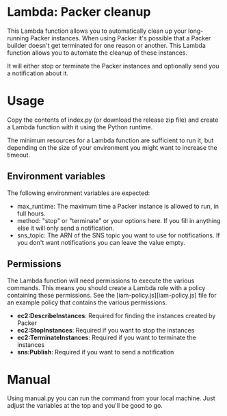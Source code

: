 # Lambda: Packer cleanup

This Lambda function allows you to automatically clean up your long-running Packer instances. When using Packer it's possible that a Packer builder doesn't get terminated for one reason or another. This Lambda function allows you to automate the cleanup of these instances.

It will either stop or terminate the Packer instances and optionally send you a notification about it.

# Usage

Copy the contents of index.py (or download the release zip file) and create a Lambda function with it using the Python runtime.

The minimum resources for a Lambda function are sufficient to run it, but depending on the size of your environment you might want to increase the timeout.

## Environment variables

The following environment variables are expected:

* max_runtime: The maximum time a Packer instance is allowed to run, in full hours.
* method: "stop" or "terminate" or your options here. If you fill in anything else it will only send a notification.
* sns_topic: The ARN of the SNS topic you want to use for notifications. If you don't want notifications you can leave the value empty.

## Permissions

The Lambda function will need permissions to execute the various commands. This means you should create a Lambda role with a policy containing these permissions. See the [iam-policy.js][iam-policy.js] file for an example policy that contains the various permissions.

* **ec2:DescribeInstances**: Required for finding the instances created by Packer
* **ec2:StopInstances**: Required if you want to stop the instances
* **ec2:TerminateInstances**: Required if you want to terminate the instances
* **sns:Publish**: Required if you want to send a notification

# Manual

Using manual.py you can run the command from your local machine. Just adjust the variables at the top and you'll be good to go.
